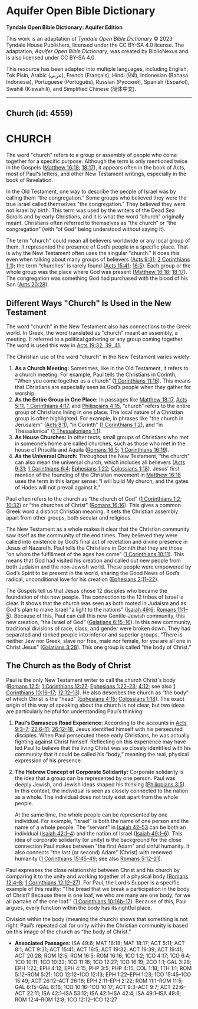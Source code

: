 # Aquifer Open Bible Dictionary

**Tyndale Open Bible Dictionary: Aquifer Edition**

This work is an adaptation of *Tyndale Open Bible Dictionary* © 2023 Tyndale House Publishers, licensed under the CC BY\-SA 4\.0 license. The adaptation, *Aquifer Open Bible Dictionary*, was created by BiblioNexus and is also licensed under CC BY\-SA 4\.0\.

This resource has been adapted into multiple languages, including English, Tok Pisin, Arabic (عربي), French (Français), Hindi (हिंदी), Indonesian (Bahasa Indonesia), Portuguese (Português), Russian (Русский), Spanish (Español), Swahili (Kiswahili), and Simplified Chinese (简体中文).



--------------------------------

## Church (id: 4559)

CHURCH
======

The word "church" refers to a group or assembly of people who come together for a specific purpose. Although the term is only mentioned twice in the Gospels ([Matthew 16:18](https://ref.ly/Matt16:18); [18:17](https://ref.ly/Matt18:17)), it appears often in the book of Acts, most of Paul's letters, and other New Testament writings, especially in the book of Revelation.

In the Old Testament, one way to describe the people of Israel was by calling them “the congregation.” Some groups who believed they were the true Israel called themselves "the congregation." They believed they were not Israel by birth. This term was used by the writers of the Dead Sea Scrolls and by early Christians, and it is what the word “church” originally meant. Christians often referred to themselves as “the church” or “the congregation” (with “of God” being understood without saying it). 

The term "church" could mean all believers worldwide or any local group of them. It represented the presence of God’s people in a specific place. That is why the New Testament often uses the singular "church." It does this even when talking about many groups of believers ([Acts 9:31](https://ref.ly/Acts9:31); [2 Corinthians 1:1](https://ref.ly/2Cor1:1)); the term “churches” is rarely found ([Acts 15:41](https://ref.ly/Acts15:41); [16:5](https://ref.ly/Acts16:5)). Each group or the whole group was the place where God was present ([Matthew 16:18](https://ref.ly/Matt16:18); [18:17](https://ref.ly/Matt18:17)). The congregation was something God had purchased with the blood of his Son ([Acts 20:28](https://ref.ly/Acts20:28)). 

Different Ways "Church" Is Used in the New Testament
----------------------------------------------------

The word "church" in the New Testament also has connections to the Greek world. In Greek, the word translated as "church" meant an assembly, a meeting. It referred to a political gathering or any group coming together. The word is used this way in [Acts 19:32, 39, 41](https://ref.ly/Acts19:32,Acts19:39,Acts19:41).

The Christian use of the word "church" in the New Testament varies widely:

1. **As a Church Meeting:** Sometimes, like in the Old Testament, it refers to a church meeting. For example, Paul tells the Christians in Corinth, “When you come together as a church” ([1 Corinthians 11:18](https://ref.ly/1Cor11:18)). This means that Christians are especially seen as God’s people when they gather for worship.
2. **As the Entire Group in One Place:** In passages like [Matthew 18:17](https://ref.ly/Matt18:17), [Acts 5:11](https://ref.ly/Acts5:11), [1 Corinthians 4:17](https://ref.ly/1Cor4:17), and [Philippians 4:15](https://ref.ly/Phil4:15), “church” refers to the entire group of Christians living in one place. The local nature of a Christian group is often highlighted. For example, in phrases like "the church in Jerusalem" ([Acts 8:1](https://ref.ly/Acts8:1)), “in Corinth” ([1 Corinthians 1:2](https://ref.ly/1Cor1:2)), and “in Thessalonica” ([1 Thessalonians 1:1](https://ref.ly/1Thess1:1)).
3. **As House Churches:** In other texts, small groups of Christians who met in someone’s home are called churches, such as those who met in the house of Priscilla and Aquila ([Romans 16:5](https://ref.ly/Rom16:5); [1 Corinthians 16:19](https://ref.ly/1Cor16:19)).
4. **As the Universal Church:** Throughout the New Testament, “the church” can also mean the universal church, which includes all believers ([Acts 9:31](https://ref.ly/Acts9:31); [1 Corinthians 6:4](https://ref.ly/1Cor6:4); [Ephesians 1:22](https://ref.ly/Eph1:22); [Colossians 1:18](https://ref.ly/Col1:18)). Jesus’ first mention of the founding of the Christian movement in [Matthew 16:18](https://ref.ly/Matt16:18) uses the term in this larger sense: “I will build My church, and the gates of Hades will not prevail against it.”

Paul often refers to the church as “the church of God” ([1 Corinthians 1:2](https://ref.ly/1Cor1:2); [10:32](https://ref.ly/1Cor10:32)) or “the churches of Christ” ([Romans 16:16](https://ref.ly/Rom16:16)). This gives a common Greek word a distinct Christian meaning. It sets the Christian assembly apart from other groups, both secular and religious.

The New Testament as a whole makes it clear that the Christian community saw itself as the community of the end times. They believed they were called into existence by God’s final act of revelation and divine presence in Jesus of Nazareth. Paul tells the Christians in Corinth that they are those “on whom the fulfillment of the ages has come” ([1 Corinthians 10:11](https://ref.ly/1Cor10:11)). This means that God had visited his creation and called out new people from both Judaism and the non\-Jewish world. These people were empowered by God’s Spirit to be present in the world, sharing the Good News of God’s radical, unconditional love for his creation ([Ephesians 2:11](https://ref.ly/Eph2:11-Eph2:22)[–](https://ref.ly/Eph2:11-Eph2:22)[22](https://ref.ly/Eph2:11-Eph2:22)). 

The Gospels tell us that Jesus chose 12 disciples who became the foundation of this new people. The connection to the 12 tribes of Israel is clear. It shows that the church was seen as both rooted in Judaism and as God's plan to make Israel "a light to the nations" ([Isaiah 49:6](https://ref.ly/Isa49:6); [Romans 11:1](https://ref.ly/Rom11:1-Rom11:5)[–](https://ref.ly/Rom11:1-Rom11:5)[5](https://ref.ly/Rom11:1-Rom11:5)). Because of this, Paul can call this new Gentile\-Jewish community, this new creation, “the Israel of God” ([Galatians 6:15](https://ref.ly/Gal6:15-Gal6:16)[–](https://ref.ly/Gal6:15-Gal6:16)[16](https://ref.ly/Gal6:15-Gal6:16)). In this new community, traditional divisions of race, class, and gender were broken down. They had separated and ranked people into inferior and superior groups. “There is neither Jew nor Greek, slave nor free, male nor female, for you are all one in Christ Jesus” ([Galatians 3:28](https://ref.ly/Gal3:28)). This one group is called “the body of Christ.”

The Church as the Body of Christ
--------------------------------

Paul is the only New Testament writer to call the church Christ's body ([Romans 12:5](https://ref.ly/Rom12:5); [1 Corinthians 12:27](https://ref.ly/1Cor12:27); [Ephesians 1:22](https://ref.ly/Eph1:22-Eph1:23)[–](https://ref.ly/Eph1:22-Eph1:23)[23](https://ref.ly/Eph1:22-Eph1:23); [4:12](https://ref.ly/Eph4:12); see also [1 Corinthians 10:16](https://ref.ly/1Cor10:16-1Cor10:17)[–](https://ref.ly/1Cor10:16-1Cor10:17)[17](https://ref.ly/1Cor10:16-1Cor10:17); [12:12](https://ref.ly/1Cor12:12-1Cor12:13)[–](https://ref.ly/1Cor12:12-1Cor12:13)[13](https://ref.ly/1Cor12:12-1Cor12:13)). He also describes the church as “the body” of which Christ is the “head” ([Ephesians 4:15](https://ref.ly/Eph4:15); [Colossians 1:18](https://ref.ly/Col1:18)). The exact origin of this way of speaking about the church is not clear, but two ideas are particularly helpful for understanding Paul’s thinking:

1. **Paul’s Damascus Road Experience:** According to the accounts in [Acts 9:3](https://ref.ly/Acts9:3-Acts9:7)[–](https://ref.ly/Acts9:3-Acts9:7)[7](https://ref.ly/Acts9:3-Acts9:7); [22:6](https://ref.ly/Acts22:6-Acts22:11)[–](https://ref.ly/Acts22:6-Acts22:11)[11](https://ref.ly/Acts22:6-Acts22:11); [26:12](https://ref.ly/Acts26:12-Acts26:18)[–](https://ref.ly/Acts26:12-Acts26:18)[18](https://ref.ly/Acts26:12-Acts26:18), Jesus identified himself with his persecuted disciples. When Paul persecuted these early Christians, he was actually fighting against Christ himself. Reflecting on this experience may have led Paul to believe that the living Christ was so closely identified with his community that it could be called his “body,” meaning the real, physical expression of his presence.
2. **The Hebrew Concept of Corporate Solidarity:** Corporate solidarity is the idea that a group can be represented by one person. Paul was deeply Jewish, and Jewish ideas shaped his thinking ([Philippians 3:5](https://ref.ly/Phil3:5)). In this context, the individual is seen as closely connected to the nation as a whole. The individual does not truly exist apart from the whole people.

    At the same time, the whole people can be represented by one individual. For example, “Israel” is both the name of one person and the name of a whole people. The “servant” in [Isaiah 42–53](https://ref.ly/Isa42:1-Isa53:12) can be both an individual ([Isaiah 42:1](https://ref.ly/Isa42:1-Isa42:4)[–](https://ref.ly/Isa42:1-Isa42:4)[4](https://ref.ly/Isa42:1-Isa42:4)) and the nation of Israel ([Isaiah 49:1](https://ref.ly/Isa49:1-Isa49:6)[–](https://ref.ly/Isa49:1-Isa49:6)[6](https://ref.ly/Isa49:1-Isa49:6)). This idea of corporate solidarity (or unity) is the background for the close connection Paul makes between "the first Adam" and sinful humanity. It also connects "the last (or second) Adam" (Christ) with renewed humanity ([1 Corinthians 15:45](https://ref.ly/1Cor15:45-1Cor15:49)[–](https://ref.ly/1Cor15:45-1Cor15:49)[49](https://ref.ly/1Cor15:45-1Cor15:49); see also [Romans 5:12](https://ref.ly/Rom5:12-Rom5:21)[–](https://ref.ly/Rom5:12-Rom5:21)[21](https://ref.ly/Rom5:12-Rom5:21)).

Paul expresses the close relationship between Christ and his church by comparing it to the unity and working together of a physical body ([Romans 12:4](https://ref.ly/Rom12:4-Rom12:8)[–](https://ref.ly/Rom12:4-Rom12:8)[8](https://ref.ly/Rom12:4-Rom12:8); [1 Corinthians 12:12](https://ref.ly/1Cor12:12-1Cor12:27)[–](https://ref.ly/1Cor12:12-1Cor12:27)[27](https://ref.ly/1Cor12:12-1Cor12:27)). For Paul, the Lord’s Supper is a specific example of this reality: “The bread that we break a participation in the body of Christ? Because there is one loaf, we who are many are one body; for we all partake of the one loaf.” ([1 Corinthians 10:16b](https://ref.ly/1Cor10:16-1Cor10:17)[–](https://ref.ly/1Cor10:16-1Cor10:17)[17](https://ref.ly/1Cor10:16-1Cor10:17)). Because of this, Paul argues, every function within the body has its rightful place. 

Division within the body (meaning the church) shows that something is not right. Paul’s repeated call for unity within the Christian community is based on this image of the church as “the body of Christ.”

* **Associated Passages:** ISA 49:6; MAT 16:18; MAT 18:17; ACT 5:11; ACT 8:1; ACT 9:31; ACT 15:41; ACT 16:5; ACT 19:32; ACT 19:39; ACT 19:41; ACT 20:28; ROM 12:5; ROM 16:5; ROM 16:16; 1CO 1:2; 1CO 4:17; 1CO 6:4; 1CO 10:11; 1CO 10:32; 1CO 11:18; 1CO 12:27; 1CO 16:19; 2CO 1:1; GAL 3:28; EPH 1:22; EPH 4:12; EPH 4:15; PHP 3:5; PHP 4:15; COL 1:18; 1TH 1:1; ROM 5:12–ROM 5:21; 1CO 12:12–1CO 12:13; EPH 1:22–EPH 1:23; 1CO 15:45–1CO 15:49; ACT 26:12–ACT 26:18; EPH 2:11–EPH 2:22; ROM 11:1–ROM 11:5; GAL 6:15–GAL 6:16; 1CO 10:16–1CO 10:17; ACT 9:3–ACT 9:7; ACT 22:6–ACT 22:11; ISA 42:1–ISA 53:12; ISA 42:1–ISA 42:4; ISA 49:1–ISA 49:6; ROM 12:4–ROM 12:8; 1CO 12:12–1CO 12:27

